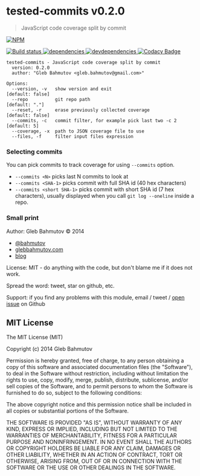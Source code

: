 # tested-commits v0.2.0

> JavaScript code coverage split by commit

[![NPM][tested-commits-icon] ][tested-commits-url]

[![Build status][tested-commits-ci-image] ][tested-commits-ci-url]
[![dependencies][tested-commits-dependencies-image] ][tested-commits-dependencies-url]
[![devdependencies][tested-commits-devdependencies-image] ][tested-commits-devdependencies-url]
[![Codacy Badge][tested-commits-codacy-image] ][tested-commits-codacy-url]

[tested-commits-icon]: https://nodei.co/npm/tested-commits.png?downloads=true
[tested-commits-url]: https://npmjs.org/package/tested-commits
[tested-commits-ci-image]: https://travis-ci.org/bahmutov/tested-commits.png?branch=master
[tested-commits-ci-url]: https://travis-ci.org/bahmutov/tested-commits
[tested-commits-dependencies-image]: https://david-dm.org/bahmutov/tested-commits.png
[tested-commits-dependencies-url]: https://david-dm.org/bahmutov/tested-commits
[tested-commits-devdependencies-image]: https://david-dm.org/bahmutov/tested-commits/dev-status.png
[tested-commits-devdependencies-url]: https://david-dm.org/bahmutov/tested-commits#info=devDependencies
[tested-commits-codacy-image]: https://www.codacy.com/project/badge/a5a2347fd20446dfa100b1535e0183b7
[tested-commits-codacy-url]: https://www.codacy.com/public/bahmutov/tested-commits.git



```
tested-commits - JavaScript code coverage split by commit
  version: 0.2.0
  author: "Gleb Bahmutov <gleb.bahmutov@gmail.com>"

Options:
  --version, -v   show version and exit                          [default: false]
  --repo          git repo path                                  [default: "."]
  --reset, -r     erase previously collected coverage            [default: false]
  --commits, -c   commit filter, for example pick last two -c 2  [default: 5]
  --coverage, -x  path to JSON coverage file to use            
  --files, -f     filter input files expression

```

### Selecting commits

You can pick commits to track coverage for using `--commits` option.

* `--commits <N>` picks last N commits to look at
* `--commits <SHA-1>` picks commit with full SHA id (40 hex characters)
* `--commits <short SHA-1>` picks commit with short SHA id (7 hex characters), usually
displayed when you call `git log --oneline` inside a repo.



### Small print

Author: Gleb Bahmutov &copy; 2014

* [@bahmutov](https://twitter.com/bahmutov)
* [glebbahmutov.com](http://glebbahmutov.com)
* [blog](http://bahmutov.calepin.co/)

License: MIT - do anything with the code, but don't blame me if it does not work.

Spread the word: tweet, star on github, etc.

Support: if you find any problems with this module, email / tweet /
[open issue](https://github.com/bahmutov/tested-commits/issues) on Github



## MIT License

The MIT License (MIT)

Copyright (c) 2014 Gleb Bahmutov

Permission is hereby granted, free of charge, to any person obtaining a copy of
this software and associated documentation files (the "Software"), to deal in
the Software without restriction, including without limitation the rights to
use, copy, modify, merge, publish, distribute, sublicense, and/or sell copies of
the Software, and to permit persons to whom the Software is furnished to do so,
subject to the following conditions:

The above copyright notice and this permission notice shall be included in all
copies or substantial portions of the Software.

THE SOFTWARE IS PROVIDED "AS IS", WITHOUT WARRANTY OF ANY KIND, EXPRESS OR
IMPLIED, INCLUDING BUT NOT LIMITED TO THE WARRANTIES OF MERCHANTABILITY, FITNESS
FOR A PARTICULAR PURPOSE AND NONINFRINGEMENT. IN NO EVENT SHALL THE AUTHORS OR
COPYRIGHT HOLDERS BE LIABLE FOR ANY CLAIM, DAMAGES OR OTHER LIABILITY, WHETHER
IN AN ACTION OF CONTRACT, TORT OR OTHERWISE, ARISING FROM, OUT OF OR IN
CONNECTION WITH THE SOFTWARE OR THE USE OR OTHER DEALINGS IN THE SOFTWARE.


